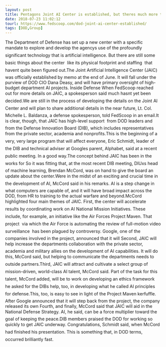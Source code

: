 ```yaml
---
layout: post
title: Pentagons Joint AI Center is established, but theres much more to...
date: 2018-07-23 11:02:12
tourl: https://www.fedscoop.com/dod-joint-ai-center-established/
tags: [DOD,Group]
---
```

The Department of Defense has set up a new center with a specific mandate to explore and develop the agencys use of the profoundly significant technology that is artificial intelligence. But there are still some basic things about the center  like its physical footprint and staffing  that havent quite been figured out.The Joint Artificial Intelligence Center (JAIC) was officially established by memo at the end of June. It will fall under the purview of DOD CIO Dana Deasy, and will have primary oversight of high-budget department AI projects. Inside Defense When FedScoop reached out for more details on JAIC, a spokesperson said much hasnt yet been decided.We are still in the process of developing the details on the Joint AI Center and will plan to share additional details in the near future, Lt. Col. Michelle L. Baldanza, a defense spokesperson, told FedScoop in an email.It is clear, though, that JAIC has high-level support  from DOD leaders and from the Defense Innovation Board (DIB), which includes representatives from the private sector, academia and nonprofits.This is the beginning of a very, very large program that will affect everyone, Eric Schmidt, leader of the DIB and technical adviser at Googles parent, Alphabet, said at a recent public meeting. In a good way.The concept behind JAIC has been in the works for So it was fitting that, at the most recent DIB meeting, DIUxs head of machine learning, Brendan McCord, was on hand to give the board an update about the center.Were in the midst of an exciting and crucial time in the development of AI, McCord said in his remarks. AI is a step change in what computers are capable of, and it will have broad impact across the DOD, from HR to training to the actual warfare and beyond.McCord highlighted four main themes of JAIC. First, the center will accelerate results by coordinating work on AI National Mission Initiatives. These include, for example, an initiative like the Air Forces Project Maven. That project  via which the Air Force is automating the review of full-motion video surveillance  has been plagued by controversy. Google, one of the companies involved in the project, announced that it will Second, JAIC will help increase the departments collaboration with the private sector, academia and military allies on the development of AI capabilities. It will do this, McCord said, but helping to communicate the departments needs to outside partners.Third, JAIC will attract and cultivate a select group of mission-driven, world-class AI talent, McCord said. Part of the task for this talent, McCord added, will be to work on developing an ethics framework  he asked for the DIBs help, too, in developing what he called AI principles for defense.This, too, is easy to see in light of the Project Maven kerfuffle. After Google announced that it will step back from the project, the company released its own Fourth, and finally, McCord said that JAIC will aid in the National Defense Strategy. AI, he said, can be a force multiplier toward the goal of keeping the peace.DIB members praised the DOD for working so quickly to get JAIC underway. Congratulations, Schmidt said, when McCord had finished his presentation. This is something that, in DOD terms, occurred brilliantly fast.